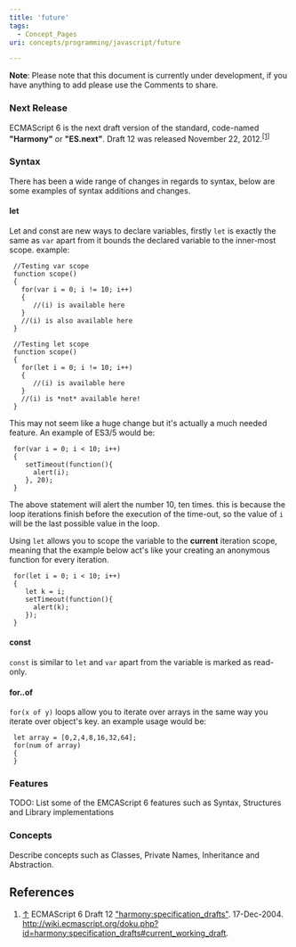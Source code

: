 ```yaml
---
title: 'future'
tags:
  - Concept_Pages
uri: concepts/programming/javascript/future

---
```

**Note**: Please note that this document is currently under development, if you have anything to add please use the Comments to share.

### Next Release

ECMAScript 6 is the next draft version of the standard, code-named **"Harmony"** or **"ES.next"**. Draft 12 was released November 22, 2012.<sup>[[1]](#cite_note-md-1)</sup>

### Syntax

There has been a wide range of changes in regards to syntax, below are some examples of syntax additions and changes.

#### let

Let and const are new ways to declare variables, firstly `let` is exactly the same as `var` apart from it bounds the declared variable to the inner-most scope. example:

     //Testing var scope
     function scope()
     {
       for(var i = 0; i != 10; i++)
       {
          //(i) is available here
       }
       //(i) is also available here
     }

     //Testing let scope
     function scope()
     {
       for(let i = 0; i != 10; i++)
       {
          //(i) is available here
       }
       //(i) is *not* available here!
     }

This may not seem like a huge change but it's actually a much needed feature. An example of ES3/5 would be:

     for(var i = 0; i < 10; i++)
     {
        setTimeout(function(){
          alert(i);
        }, 20);
     }

The above statement will alert the number 10, ten times. this is because the loop iterations finish before the execution of the time-out, so the value of `i` will be the last possible value in the loop.

Using `let` allows you to scope the variable to the **current** iteration scope, meaning that the example below act's like your creating an anonymous function for every iteration.

     for(let i = 0; i < 10; i++)
     {
        let k = i;
        setTimeout(function(){
          alert(k);
        });
     }

#### const

`const` is similar to `let` and `var` apart from the variable is marked as read-only.

#### for..of

`for(x of y)` loops allow you to iterate over arrays in the same way you iterate over object's key. an example usage would be:

     let array = [0,2,4,8,16,32,64];
     for(num of array)
     {
     }

### Features

TODO: List some of the EMCAScript 6 features such as Syntax, Structures and Library implementations

### Concepts

Describe concepts such as Classes, Private Names, Inheritance and Abstraction.

## References

1.  <span class="mw-cite-backlink">[↑](#cite_ref-md_1-0)</span> <span class="reference-text">ECMAScript 6 Draft 12 <span class="citation web">["harmony:specification\_drafts"](http://wiki.ecmascript.org/doku.php?id=harmony:specification_drafts#current_working_draft). 17-Dec-2004<span class="printonly">. <http://wiki.ecmascript.org/doku.php?id=harmony:specification_drafts#current_working_draft></span>.</span><span class="Z3988" title="ctx_ver=Z39.88-2004&amp;rft_val_fmt=info%3Aofi%2Ffmt%3Akev%3Amtx%3Abook&amp;rft.genre=bookitem&amp;rft.btitle=harmony%3Aspecification_drafts&amp;rft.atitle=&amp;rft.date=17-Dec-2004&amp;rft_id=http%3A%2F%2Fwiki.ecmascript.org%2Fdoku.php%3Fid%3Dharmony%3Aspecification_drafts%23current_working_draft&amp;rfr_id=info:sid/en.wikipedia.org:concepts/programming/javascript/future"><span style="display: none;"> </span></span></span>
